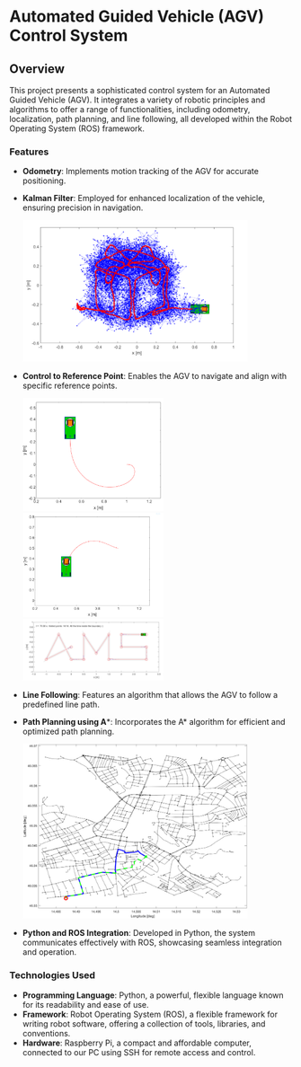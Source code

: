# Automated Guided Vehicle (AGV) Control System

## Overview
This project presents a sophisticated control system for an Automated Guided Vehicle (AGV). It integrates a variety of robotic principles and algorithms to offer a range of functionalities, including odometry, localization, path planning, and line following, all developed within the Robot Operating System (ROS) framework.

### Features
- **Odometry**: Implements motion tracking of the AGV for accurate positioning.
- **Kalman Filter**: Employed for enhanced localization of the vehicle, ensuring precision in navigation.
  
  <img src="docs/localisation.png" alt="Localization Simulation" width="400"/>

- **Control to Reference Point**: Enables the AGV to navigate and align with specific reference points.
  
  <p float="left">
    <img src="docs/point_odom.png" alt="Control to Reference Point" width="250"/>
    <img src="docs/point_odom2.png" alt="Control to Reference Point" width="250"/>
    <img src="docs/line_following.png" alt="Line Following" width="250"/>
  </p>

- **Line Following**: Features an algorithm that allows the AGV to follow a predefined line path.

- **Path Planning using A***: Incorporates the A* algorithm for efficient and optimized path planning.
  
  <img src="docs/A_star.png" alt="Path Planning using A*" width="400"/>

- **Python and ROS Integration**: Developed in Python, the system communicates effectively with ROS, showcasing seamless integration and operation.

### Technologies Used
- **Programming Language**: Python, a powerful, flexible language known for its readability and ease of use.
- **Framework**: Robot Operating System (ROS), a flexible framework for writing robot software, offering a collection of tools, libraries, and conventions.
- **Hardware**: Raspberry Pi, a compact and affordable computer, connected to our PC using SSH for remote access and control.
